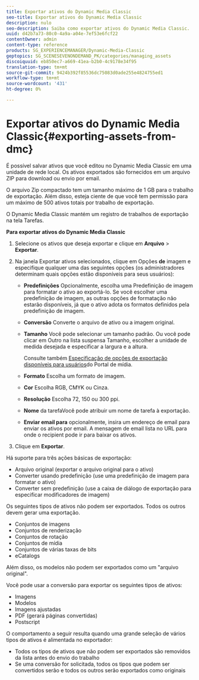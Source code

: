 ```yaml
---
title: Exportar ativos do Dynamic Media Classic
seo-title: Exportar ativos do Dynamic Media Classic
description: nulo
seo-description: Saiba como exportar ativos do Dynamic Media Classic.
uuid: d42b7a73-80c0-4a9a-a04e-7ef53e6fcf22
contentOwner: admin
content-type: reference
products: SG_EXPERIENCEMANAGER/Dynamic-Media-Classic
geptopics: SG_SCENESEVENONDEMAND_PK/categories/managing_assets
discoiquuid: eb850ec7-a669-41ea-b2b0-4c9178e34f95
translation-type: tm+mt
source-git-commit: 9424b392f85536dc75083d0ade255e4824755ed1
workflow-type: tm+mt
source-wordcount: '431'
ht-degree: 0%

---
```



# Exportar ativos do Dynamic Media Classic{#exporting-assets-from-dmc}

É possível salvar ativos que você editou no Dynamic Media Classic em uma unidade de rede local. Os ativos exportados são fornecidos em um arquivo ZIP para download ou envio por email.

O arquivo Zip compactado tem um tamanho máximo de 1 GB para o trabalho de exportação. Além disso, esteja ciente de que você tem permissão para um máximo de 500 ativos totais por trabalho de exportação.

O Dynamic Media Classic mantém um registro de trabalhos de exportação na tela Tarefas.

**Para exportar ativos do Dynamic Media Classic**

1. Selecione os ativos que deseja exportar e clique em **Arquivo** > **Exportar**.
1. Na janela Exportar ativos selecionados, clique em Opções **de** imagem e especifique qualquer uma das seguintes opções (os administradores determinam quais opções estão disponíveis para seus usuários):

   * **Predefinições** Opcionalmente, escolha uma Predefinição de imagem para formatar o ativo ao exportá-lo. Se você escolher uma predefinição de imagem, as outras opções de formatação não estarão disponíveis, já que o ativo adota os formatos definidos pela predefinição de imagem.

   * **Conversão** Converte o arquivo de ativo ou a imagem original.

   * **Tamanho** Você pode selecionar um tamanho padrão. Ou você pode clicar em Outro na lista suspensa Tamanho, escolher a unidade de medida desejada e especificar a largura e a altura.

      Consulte também [Especificação de opções de exportação disponíveis para usuários](specifying-export-options-available-media.md#specifying_export_options_available_to_media_portal_users)do Portal de mídia.

   * **Formato** Escolha um formato de imagem.

   * **Cor** Escolha RGB, CMYK ou Cinza.

   * **Resolução** Escolha 72, 150 ou 300 ppi.

   * **Nome** da tarefaVocê pode atribuir um nome de tarefa à exportação.

   * **Enviar email para** opcionalmente, insira um endereço de email para enviar os ativos por email. A mensagem de email lista no URL para onde o recipient pode ir para baixar os ativos.

1. Clique em **Exportar**.

Há suporte para três ações básicas de exportação:

* Arquivo original (exportar o arquivo original para o ativo)
* Converter usando predefinição (use uma predefinição de imagem para formatar o ativo)
* Converter sem predefinição (use a caixa de diálogo de exportação para especificar modificadores de imagem)

Os seguintes tipos de ativos não podem ser exportados. Todos os outros devem gerar uma exportação.

* Conjuntos de imagens
* Conjuntos de renderização
* Conjuntos de rotação
* Conjuntos de mídia
* Conjuntos de várias taxas de bits
* eCatalogs

Além disso, os modelos não podem ser exportados como um &quot;arquivo original&quot;.

Você pode usar a conversão para exportar os seguintes tipos de ativos:

* Imagens
* Modelos
* Imagens ajustadas
* PDF (gerará páginas convertidas)
* Postscript

O comportamento a seguir resulta quando uma grande seleção de vários tipos de ativos é alimentada no exportador:

* Todos os tipos de ativos que não podem ser exportados são removidos da lista antes do envio do trabalho
* Se uma conversão for solicitada, todos os tipos que podem ser convertidos serão e todos os outros serão exportados como originais


